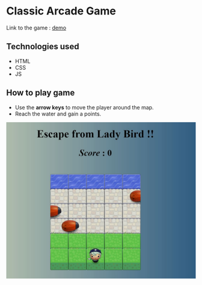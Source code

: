 # Classic Arcade Game 

Link to the game : [demo](https://parvathirpai.github.io/Arcade/)

## Technologies used
* HTML
* CSS
* JS

## How to play game

* Use the **arrow keys** to move the player around the map.
* Reach the water and gain a points.

![Arcade](images/demo.JPG)